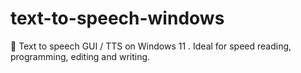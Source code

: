 # text-to-speech-windows
🙊 Text to speech GUI / TTS on Windows 11 . Ideal for speed reading, programming, editing and writing.
